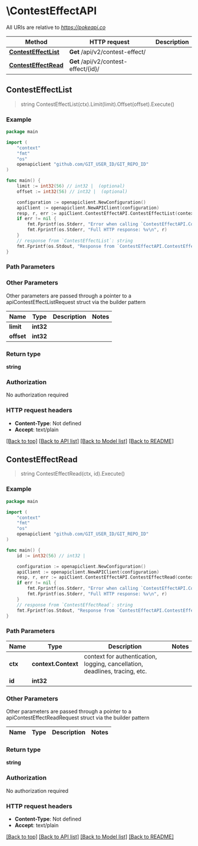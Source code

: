 # \ContestEffectAPI

All URIs are relative to *https://pokeapi.co*

Method | HTTP request | Description
------------- | ------------- | -------------
[**ContestEffectList**](ContestEffectAPI.md#ContestEffectList) | **Get** /api/v2/contest-effect/ | 
[**ContestEffectRead**](ContestEffectAPI.md#ContestEffectRead) | **Get** /api/v2/contest-effect/{id}/ | 



## ContestEffectList

> string ContestEffectList(ctx).Limit(limit).Offset(offset).Execute()



### Example

```go
package main

import (
	"context"
	"fmt"
	"os"
	openapiclient "github.com/GIT_USER_ID/GIT_REPO_ID"
)

func main() {
	limit := int32(56) // int32 |  (optional)
	offset := int32(56) // int32 |  (optional)

	configuration := openapiclient.NewConfiguration()
	apiClient := openapiclient.NewAPIClient(configuration)
	resp, r, err := apiClient.ContestEffectAPI.ContestEffectList(context.Background()).Limit(limit).Offset(offset).Execute()
	if err != nil {
		fmt.Fprintf(os.Stderr, "Error when calling `ContestEffectAPI.ContestEffectList``: %v\n", err)
		fmt.Fprintf(os.Stderr, "Full HTTP response: %v\n", r)
	}
	// response from `ContestEffectList`: string
	fmt.Fprintf(os.Stdout, "Response from `ContestEffectAPI.ContestEffectList`: %v\n", resp)
}
```

### Path Parameters



### Other Parameters

Other parameters are passed through a pointer to a apiContestEffectListRequest struct via the builder pattern


Name | Type | Description  | Notes
------------- | ------------- | ------------- | -------------
 **limit** | **int32** |  | 
 **offset** | **int32** |  | 

### Return type

**string**

### Authorization

No authorization required

### HTTP request headers

- **Content-Type**: Not defined
- **Accept**: text/plain

[[Back to top]](#) [[Back to API list]](../README.md#documentation-for-api-endpoints)
[[Back to Model list]](../README.md#documentation-for-models)
[[Back to README]](../README.md)


## ContestEffectRead

> string ContestEffectRead(ctx, id).Execute()



### Example

```go
package main

import (
	"context"
	"fmt"
	"os"
	openapiclient "github.com/GIT_USER_ID/GIT_REPO_ID"
)

func main() {
	id := int32(56) // int32 | 

	configuration := openapiclient.NewConfiguration()
	apiClient := openapiclient.NewAPIClient(configuration)
	resp, r, err := apiClient.ContestEffectAPI.ContestEffectRead(context.Background(), id).Execute()
	if err != nil {
		fmt.Fprintf(os.Stderr, "Error when calling `ContestEffectAPI.ContestEffectRead``: %v\n", err)
		fmt.Fprintf(os.Stderr, "Full HTTP response: %v\n", r)
	}
	// response from `ContestEffectRead`: string
	fmt.Fprintf(os.Stdout, "Response from `ContestEffectAPI.ContestEffectRead`: %v\n", resp)
}
```

### Path Parameters


Name | Type | Description  | Notes
------------- | ------------- | ------------- | -------------
**ctx** | **context.Context** | context for authentication, logging, cancellation, deadlines, tracing, etc.
**id** | **int32** |  | 

### Other Parameters

Other parameters are passed through a pointer to a apiContestEffectReadRequest struct via the builder pattern


Name | Type | Description  | Notes
------------- | ------------- | ------------- | -------------


### Return type

**string**

### Authorization

No authorization required

### HTTP request headers

- **Content-Type**: Not defined
- **Accept**: text/plain

[[Back to top]](#) [[Back to API list]](../README.md#documentation-for-api-endpoints)
[[Back to Model list]](../README.md#documentation-for-models)
[[Back to README]](../README.md)

